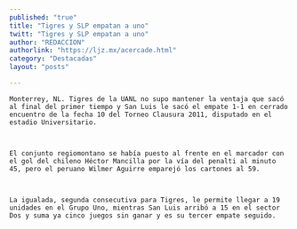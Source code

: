 ```yaml
---
published: "true"
title: "Tigres y SLP empatan a uno"
twitt: "Tigres y SLP empatan a uno"
author: "REDACCION"
authorlink: "https://ljz.mx/acercade.html"
category: "Destacadas"
layout: "posts"

---
```



  
    Monterrey, NL. Tigres de la UANL no supo mantener la ventaja que sacó al final del primer tiempo y San Luis le sacó el empate 1-1 en cerrado encuentro de la fecha 10 del Torneo Clausura 2011, disputado en el estadio Universitario.
  
  
  
    El conjunto regiomontano se había puesto al frente en el marcador con el gol del chileno Héctor Mancilla por la vía del penalti al minuto 45, pero el peruano Wilmer Aguirre emparejó los cartones al 59.
  
  
  
    La igualada, segunda consecutiva para Tigres, le permite llegar a 19 unidades en el Grupo Uno, mientras San Luis arribó a 15 en el sector Dos y suma ya cinco juegos sin ganar y es su tercer empate seguido.
  


